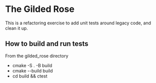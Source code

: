 # The Gilded Rose

This is a refactoring exercise to add unit tests around legacy code, and clean it up.

## How to build and run tests

From the gilded_rose directory

* cmake -S . -B build
* cmake --build build
* cd build && ctest
